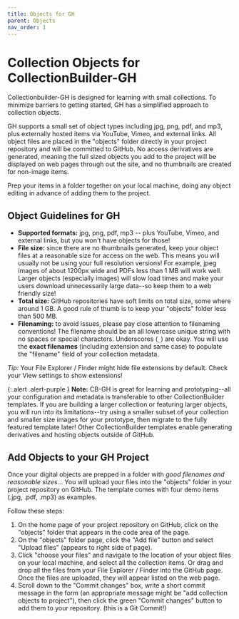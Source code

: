 ```yaml
---
title: Objects for GH
parent: Objects
nav_order: 1
---
```


# Collection Objects for CollectionBuilder-GH

Collectionbuilder-GH is designed for learning with small collections.
To minimize barriers to getting started, GH has a simplified approach to collection objects. 

GH supports a small set of object types including jpg, png, pdf, and mp3, plus externally hosted items via YouTube, Vimeo, and external links.
All object files are placed in the "objects" folder directly in your project repository and will be committed to GitHub.
No access derivatives are generated, meaning the full sized objects you add to the project will be displayed on web pages through out the site, and no thumbnails are created for non-image items.

Prep your items in a folder together on your local machine, doing any object editing in advance of adding them to the project.

## Object Guidelines for GH

- **Supported formats:** jpg, png, pdf, mp3 -- plus YouTube, Vimeo, and external links, but you won't have objects for those!
- **File size:** since there are no thumbnails generated, keep your object files at a reasonable size for access on the web. This means you will usually not be using your full resolution versions! For example, jpeg images of about 1200px wide and PDFs less than 1 MB will work well. Larger objects (especially images) will slow load times and make your users download unnecessarily large data--so keep them to a web friendly size!
- **Total size:** GitHub repositories have soft limits on total size, some where around 1 GB. A good rule of thumb is to keep your "objects" folder less than 500 MB. 
- **Filenaming:** to avoid issues, please pay close attention to filenaming conventions! The filename should be an all lowercase unique string with no spaces or special characters. Underscores (`_`) are okay. You will use the **exact filenames** (including extension and same case) to populate the "filename" field of your collection metadata.

*Tip:* Your File Explorer / Finder might hide file extensions by default. 
Check your View settings to show extensions!

{:.alert .alert-purple }
**Note:** 
CB-GH is great for learning and prototyping--all your configuration and metadata is transferable to other CollectionBuilder templates.
If you are building a larger collection or featuring larger objects, you will run into its limitations--try using a smaller subset of your collection and smaller size images for your prototype, then migrate to the fully featured template later!
Other CollectionBuilder templates enable generating derivatives and hosting objects outside of GitHub.

## Add Objects to your GH Project

Once your digital objects are prepped in a folder with *good filenames and reasonable sizes*...
You will upload your files into the "objects" folder in your project repository on GitHub.
The template comes with four demo items (.jpg, .pdf, .mp3) as examples.

Follow these steps:

1. On the home page of your project repository on GitHub, click on the "objects" folder that appears in the code area of the page.
2. On the "objects" folder page, click the "Add file" button and select "Upload files" (appears to right side of page).
3. Click "choose your files" and navigate to the location of your object files on your local machine, and select all the collection items. Or drag and drop all the files from your File Explorer / Finder into the GitHub page. Once the files are uploaded, they will appear listed on the web page.
4.  Scroll down to the "Commit changes" box, write a short commit message in the form (an appropriate message might be "add collection objects to project"), then click the green "Commit changes" button to add them to your repository. (this is a Git Commit!)
